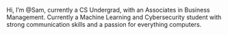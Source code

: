 Hi, I’m @Sam, currently a CS Undergrad, with an Associates in Business Management.
Currently a Machine Learning and Cybersecurity student with strong communication skills and a passion for everything computers. 

